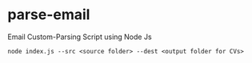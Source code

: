 # parse-email
Email Custom-Parsing Script using Node Js

`node index.js --src <source folder> --dest <output folder for CVs>`
